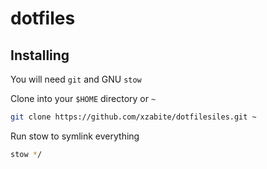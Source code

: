 # dotfiles

## Installing

You will need `git` and GNU `stow`

Clone into your `$HOME` directory or `~`
```bash
git clone https://github.com/xzabite/dotfilesiles.git ~
```

Run stow to symlink everything
```bash
stow */
```
